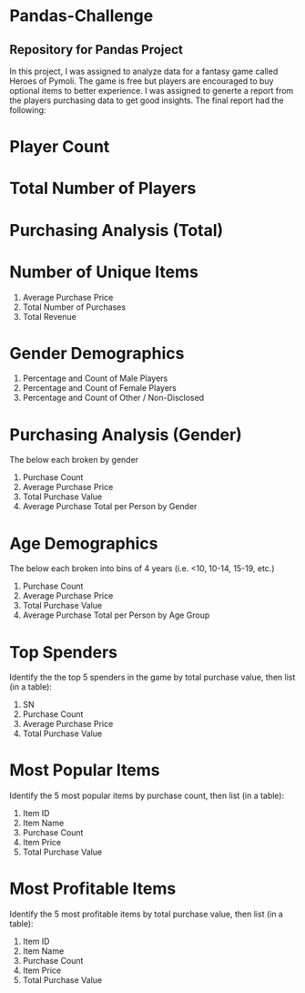 # Pandas-Challenge
## Repository for Pandas Project


In this project, I was assigned to analyze data for a fantasy game  called Heroes of Pymoli. The game is free but players are encouraged to buy optional items to better experience. I was assigned to generte a report from the players purchasing data to get good insights. The final report had the following:

# Player Count

# Total Number of Players

# Purchasing Analysis (Total)

# Number of Unique Items
1. Average Purchase Price
2. Total Number of Purchases
3. Total Revenue

# Gender Demographics

1. Percentage and Count of Male Players
2. Percentage and Count of Female Players
3. Percentage and Count of Other / Non-Disclosed

# Purchasing Analysis (Gender)

The below each broken by gender
1. Purchase Count
2. Average Purchase Price
3. Total Purchase Value
4. Average Purchase Total per Person by Gender

# Age Demographics
The below each broken into bins of 4 years (i.e. <10, 10-14, 15-19, etc.)
1. Purchase Count
2. Average Purchase Price
3. Total Purchase Value
4. Average Purchase Total per Person by Age Group

# Top Spenders
Identify the the top 5 spenders in the game by total purchase value, then list (in a table):
1. SN
2. Purchase Count
3. Average Purchase Price
4. Total Purchase Value

# Most Popular Items
Identify the 5 most popular items by purchase count, then list (in a table):
1. Item ID
2. Item Name
3. Purchase Count
4. Item Price
5. Total Purchase Value

# Most Profitable Items
Identify the 5 most profitable items by total purchase value, then list (in a table):
1. Item ID
2. Item Name
3. Purchase Count
4. Item Price
5. Total Purchase Value
